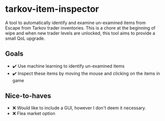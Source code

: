 # tarkov-item-inspector
A tool to automatically identify and examine un-examined items from Escape from Tarkov trader inventories. This is a chore at the beginning of wipe and when new trader levels are unlocked, this tool aims to provide a small QoL upgrade.
## Goals
- :heavy_check_mark: Use machine learning to identify un-examined items
- :heavy_check_mark: Inspect these items by moving the mouse and clicking on the items in game

## Nice-to-haves
- :x: Would like to include a GUI, however I don't deem it necessary.
- :x: Flea market option
